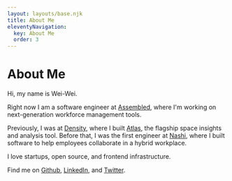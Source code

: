 ```yaml
---
layout: layouts/base.njk
title: About Me
eleventyNavigation:
  key: About Me
  order: 3
---
```


# About Me

Hi, my name is Wei-Wei.

Right now I am a software engineer at [Assembled](https://www.assembled.com/), where I'm working on next-generation workforce management tools.

Previously, I was at [Density](https://density.io/), where I built [Atlas](https://density.io/atlas), the flagship space insights and analysis tool. Before that, I was the first engineer at [Nashi](https://www.prnewswire.com/news-releases/density-acquires-nashi-a-desk--and-space-reservation-solution-to-better-enable-hybrid-workplaces-301321843.html), where I built software to help employees collaborate in a hybrid workplace.

I love startups, open source, and frontend infrastructure.

Find me on [Github](https://github.com/wuweiweiwu), [LinkedIn](https://www.linkedin.com/in/hungweiwu/), and [Twitter](https://twitter.com/wuweiweiwu).
